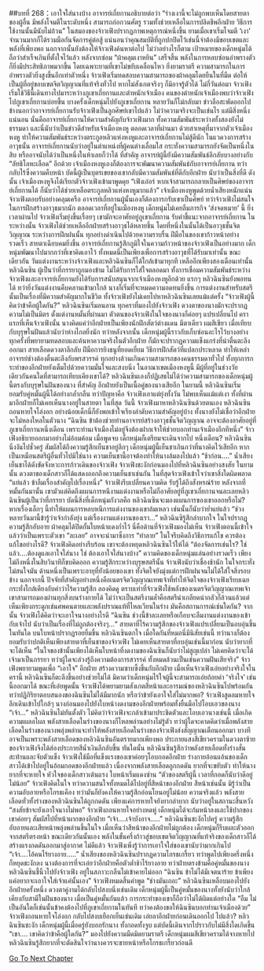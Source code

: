 ##บทที่ 268：เอาใจใส่นางบ้าง
อาจารย์เถี่ยกานอธิบายต่อว่า “ร่างเงานี้จะไม่ถูกพบเห็นโดยสายตาของผู้อื่น มีพลังโจมตีในระดับหนึ่ง สามารถก่อกวนศัตรู รวมทั้งช่วยเหลือในการปลิดชีพอีกฝ่าย วิธีการใช้งานนั้นมีนับไม่ถ้วน”
ในสมองของจ้าวเฟิงปรากฏภาพเหตุการณ์หนึ่งขึ้น ยามเมื่อเขาเริ่มโจมตี ‘เงา’ จำนวนมากก็ได้รวมมือกันจัดการคู่ต่อสู้
แน่นอนว่าคุณสมบัติที่ถูกปกปิดไว้เช่นนี้จำต้องมีขอบเขตและพลังที่เพียงพอ นอกจากนั้นยังต้องให้จ้าวเฟิงค้นหาต่อไป
ไม่ว่าอย่างไรก็ตาม เป้าหมายของเด็กหนุ่มได้ถือว่าสำเร็จเกินที่ตั้งใจไว้แล้ว
หลังจากซ่อม “ผ้าคลุมเงาหยิน” เสร็จสิ้น พลังในการหลบซ่อนอำพรางตัวก็ยิ่งมีประสิทธิภาพมากขึ้น โดยเฉพาะยามที่เขาไม่ขยับเคลื่อนไหว
ยิ่งยามราตรี ความสามารถในการอำพรางตัวยิ่งสูงขึ้นอีกเท่าตัวหนึ่ง
จ้าวเฟิงเริ่มทดสอบความสามารถของผ้าคลุมโดยยืนในที่มืด ต่อให้เป็นผู้ที่อยู่ขอบเขตจิตวิญญาณที่แท้จริงทั่วไป หากไม่สังเกตจริงๆ ก็มิอาจรู้ตัวได้
ไม่กี่วันต่อมา
จ้าวเฟิงเริ่มใช้วิธีนี้เดินทางไปมาระหว่างภูเขาเถี่ยกานและตำหนักเจ้าเมือง
คนของตำหนักเจ้าเมืองพบว่าจ้าวเฟิงไปภูเขาเถี่ยกานบ่อยขึ้น
บางครั้งเด็กหนุ่มไปยังภูเขาเถี่ยกาน หลายวันก็ไม่กลับมา
ข่าวลือสะพัดออกไปข้างนอกว่าอาจารย์เถี่ยกานรับจ้าวเฟิงเป็นลูกศิษย์เขาไปแล้ว
ไม่ว่าความจริงจะเป็นเช่นไร แต่มีสิ่งหนึ่งแน่นอน นั่นคืออาจารย์เถี่ยกานให้ความสำคัญกับจ้าวเฟิงมาก ทั้งความสัมพันธ์ระหว่างทั้งสองยังไม่ธรรมดา
และนี่นับว่าเป็นข่าวดีสำหรับเจ้าเมืองหงหู
ตลอดเวลาที่ผ่านมา ด้วยสาเหตุที่มาจากตัวเจ้าเมืองหงหู ทำให้ความสัมพันธ์ระหว่างตระกูลหลิวแห่งหงหูและอาจารย์เถี่ยกานไม่สู้ดีนัก
ในแวดวงการสร้างอาวุธนั้น อาจารย์เถี่ยกานนับว่าอยู่ในตำแหน่งที่ผู้คนต่างเลื่อมใส กระทั่งความสามารถยังจัดเป็นหนึ่งในสิบ หรืออาจนับได้ว่าเป็นหนึ่งในห้าเลยก็ว่าได้
ที่สำคัญ อาจารย์ผู้นี้ยังมีความสัมพันธ์ลึกลับบางอย่างกับ “ลัทธิโลหะเลือด” อีกด้วย
เจ้าเมืองหงหูเองก็ต้องการจะพัฒนาความสัมพันธ์กับอาจารย์เถี่ยกาน ทว่ากลับไร้ซึ่งความคืบหน้า
บัดนี้ผู้เป็นบุตรเขยของเขากลับมีความสัมพันธ์ที่ดีกับอีกฝ่าย นับว่าเป็นสิ่งที่ดี
ดังนั้น เจ้าเมืองหงหูจึงได้เรียกตัวจ้าวเฟิงเข้ามาพูดคุย
“เฟิงเอ๋อร์ หากเจ้าสามารถกลายเป็นศิษย์ของอาจารย์เถี่ยกานได้ ก็นับว่าได้ช่วยเหลือตระกูลหลิวแห่งหงหูมากแล้ว”
เจ้าเมืองหงหูพูดด้วยน้ำเสียงหนักแน่น
จ้าวเฟิงตอบรับอย่างคลุมเครือ
อาจารย์เถี่ยกานผู้นั้นเองก็ต้องการกรับเขาเป็นศิษย์ ทว่าจ้าวเฟิงไม่สนใจในการฝึกสร้างอาวุธมากนัก
ตลอดเวลาที่อยู่ในเมืองหงหู เด็กหนุ่มไม่เคยลืมภารกิจ ‘ส่งจดหมาย’ นี้
ยิ่งเวลาผ่านไป จ้าวเฟิงเริ่มยุ่งขึ้นเรื่อยๆ
เขามักจะอาศัยอยู่ภูเขาเถี่ยกาน รับคำชี้แนะจากอาจารย์เถี่ยกาน
ในระหว่างนั้น จ้าวเฟิงได้ช่วยเหลืออีกฝ่ายสร้างอาวุธได้หลายชิ้น โดยที่หนึ่งในนั้นได้เป็นอาวุธชั้นจิตวิญญาณ
ระหว่างการฝึกฝนนั้น ทุกอย่างดำเนินไปด้วยความราบรื่น ฝีมือในของเขาก้าวหน้าอย่างรวดเร็ว สายตาเฉียบคมยิ่งขึ้น
อาจารย์เถี่ยกานรู้สึกภูมิใจในความก้าวหน้าของจ้าวเฟิงเป็นอย่างมาก เด็กหนุ่มพัฒนาไปมากกว่าที่เขาคิดเอาไว้
ทั้งหมดนี่เป็นเพียงเพื่อการสร้างอาวุธที่ได้รับมาเท่านั้น
ขณะเดียวกัน
วันแต่งงานระหว่างจ้าวเฟิงและหลิวฉินซินก็ได้ใกล้เข้ามาทุกที เหลืออีกเพียงสองเดือนเท่านั้น
หลิวฉินซิน ผู้เป็นว่าที่ภรรยาถูกมองข้าม ไม่ได้รับการใส่ใจตลอดมา
ทั้งการเชื่อมความสัมพันธ์ระหว่างจ้าวเฟิงและอาจารย์เถี่ยกานยังได้รับการสนับสนุนจากเจ้าเมืองหงหูอีกด้วย
แรกๆ หลิวฉินซินยังพอทนได้
ทว่ายิ่งวันแต่งงานคืบคลานเข้ามาใกล้ นางก็เริ่มที่จะหมดความอดทนยิ่งขึ้น
การแต่งงานสำหรับสตรีนั้นเป็นเรื่องที่มีความสำคัญมากในชีวิต
ทั้งจ้าวเฟิงยังไม่เคยไปหาหลิวฉินซินเลยแม้แต่ครั้ง
“จ้าวเฟิงผู้นี้คิดว่าข้าคือผู้ใดกัน?”
หลิวฉินซินเริ่มลนลาน ทุกคราที่มองไปยังจ้าวเฟิง ดวงตาของนางมักจะปรากฏความไม่เป็นมิตร
ตั้งแต่งานหมั้นที่ผ่านมา ตัวตนของจ้าวเฟิงในใจของนางก็ค่อยๆ แปรเปลี่ยนไป
คราแรกที่เห็นจ้าวเฟิงนั้น นางคิดแค่ว่าอีกฝ่ายเป็นเพียงนักฝึกสัตว์ต่างแดน มีตาเดียว ผมสีเขียว เมื่อเทียบกับบุรุษในฝันแล้วนับว่าห่างไกลยิ่งนัก
ทว่าหลังจากนั้น เด็กหนุ่มผู้นี้ราวกับเก็บซ่อนอะไรไว้บางอย่าง ทุกครั้งที่พยายามทดสอบและค้นหาความจริงในตัวอีกฝ่าย ก็มักจะปรากฏความแข็งแกร่งที่น่าตื่นตะลึงออกมา
สายเลือดดวงตาลึกลับ ฝีมือการยิงธนูที่ยอดเยี่ยม วิธีการฝึกสัตว์ที่แปลกประหลาด ทำให้เหล่าอาจารย์ช่างต้องตื่นตะลึงกับพรสวรรค์ ทุกอย่างล้วนเกินความสามารถของคนธรรมดาทั่วไป
ทั้งทุกการกระทำของอีกฝ่ายยังเต็มไปด้วยความมั่นใจและสงบนิ่ง
ในอาณาเขตเมืองหงหูนี้ มีผู้ที่อยู่ในช่วงวัยเดียวกันคนใดที่สามารถเทียบเคียงเขาได้?
หลิวฉินซินเองก็ปฏิเสธไม่ได้ว่าความสามารถของเด็กหนุ่มผู้นี้ตรงกับบุรุษในฝันของนาง
ที่สำคัญ อีกฝ่ายยังเป็นเนื้อคู่ของนางเสียอีก
ในยามนี้ หลิวฉินซินเริ่มยอมรับคู่หมั้นผู้นี้ได้อย่างกล้ำกลืน
ทว่าปัญหาคือ จ้าวเฟิงเอาแต่ยุ่งทั้งวัน ไม่พบเห็นแม้แต่เงา ทั้งที่ผ่านมาอีกฝ่ายก็ไม่เคยเห็นนางอยู่ในสายตา
ในที่สุด วันนี้
จ้าวเฟิงมาหาหลิวฉินซินด้วยตนเอง
หลิวฉินซินถอนหายใจโล่งอก อย่างน้อยเด็กนี่ก็ยังพอเข้าใจเรียงลำดับความสำคัญอยู่บ้าง
ทั้งนางยังไม่เชื่อว่าอีกฝ่ายจะไม่หลงใหลในตัวนาง
“ฉินซิน ข้าต้องช่วยท่านอาจารย์สร้างอาวุธชั้นจิตวิญญาณ อาจจะต้องอาศัยอยู่ที่ภูเขาเถี่ยกานหนึ่งเดือน เพราะท่านเจ้าเมืองไม่อยู่จึงต้องฝากเจ้าให้ช่วยบอกท่านเจ้าเมืองอีกทีหนึ่ง”
จ้าวเฟิงอธิบายออกมาอย่างไม่อ้อมค้อม
เมื่อพูดจบ เด็กหนุ่มก็เตรียมจะเดินจากไป
หนึ่งเดือน?
หลิวฉินซินนิ่งงันไปชั่วครู่ สัมผัสได้ถึงความรู้สึกเย็นชาอยู่ลึกๆ
เด็กหนุ่มผู้นี้เย็นชาเกินกว่าที่นางคิดไว้เสียอีก
หากเป็นเหมือนสตรีผู้อื่นทั่วไปมิใช่นาง ความเย็นชานี้อาจต้องทำให้นางล้มลงไปแล้ว
“ช้าก่อน....”
น้ำเสียงเย็นชาได้ดังขัดจังหวะการก้าวเดินของจ้าวเฟิง
จ้าวเฟิงชะงักก่อนมองไปที่หลิวฉินซินอย่างสงสัย
ในยามนั้น ดวงตาของเด็กสาวก็ได้แสดงออกถึงความเย็นชาเช่นกัน
ในที่สุดจ้าวเฟิงเข้าใจว่าเขาสิ่งใดผิดพลาด
“แย่แล้ว ข้าลืมเรื่องสำคัญไปเรื่องหนึ่ง”
จ้าวเฟิงรีบเปลี่ยนความคิด รับรู้ได้ถึงสังหรณ์ร้าย
หลังจากที่หมั้นกันมานั้น เขามัวแต่คิดถึงแผนการหนีงานแต่งงานหรือไม่ก็อาศัยอยู่ที่ภูเขาเถี่ยกานจนละเลยหลิวฉินซินผู้เป็นว่าที่ภรรยา
บัดนี้สิ่งที่เด็กหนุ่มกังวลคือ หลิวฉินซินจะมองแผนการของเขาออกหรือไม่?
หากเรื่องเล็กๆ นี้ทำให้แผนการหลบหนีการแต่งงานของเขาล้มเหลว เช่นนั้นก็นับว่าย่ำแย่แล้ว
“ช่วงหลายวันมานี้ข้ารู้ว่าเจ้ากำลังยุ่ง แต่เรื่องงานแต่งงานของเรา...”
หลิวฉินซิรู้สึกลำบากใจ ในใจปรากฏความรู้สึกอับอาย ผ้าคลุมได้ปิดกั้นใบหน้าแดงก่ำไว้ นี่คือด้านที่จ้าวเฟิงมองไม่เห็น
จ้าวเฟิงตอนนี้เข้าใจแล้วว่าเป็นเพราะตัวเขา “ละเลย” อาจจะนำมาซึ่งการ “ทำลาย” ในใจรีบคิดถึงวิธีการแก้ไข
ควรต้องแก้ไขอย่างไรดี?
จ้าวเฟิงคิดอย่างรีบร้อน เขาจะต้องหยุดหลิวฉินซินไว้ให้ได้
“ต้องจัดการเช่นไร? ใช่แล้ว....ต้องดูแลเอาใจใส่นาง ใช่ ต้องเอาใจใส่นางบ้าง”
ความคิดของเด็กหนุ่มแล่นอย่างรวดเร็ว เพียงไม่ถึงหนึ่งในสิบวินาทีก็ขบคิดออก
ความรู้สึกระหว่างบุรุษสตรีนั้น จ้าวเฟิงนับว่าเชื่องช้านัก ในใจกระทั่งไม่สนใจมัน
ด้านหนึ่งเป็นเพราะอายุที่ยังน้อยของเขา ทั้งจิตใจยังมุ่งแต่การฝึกฝนจนไม่ได้ใส่ใจสิ่งรอบข้าง
นอกจากนี้ ปัจจัยที่สำคัญอย่างหนึ่งคือเนตรจิตวิญญาณเทพเจ้าที่ทำให้จิตใจของจ้าวเฟิงเรียบเฉย กระทั่งใกล้เคียงกับคำว่าไร้ความรู้สึก
ลองคิดดู ตราบเท่าที่จ้าวเฟิงใช้พลังของเนตรจิตวิญญาณเทพเจ้า เขาสามารถมองผ่านทุกสิ่งบนร่างกายได้ ไม่ว่าจะเป็นสตรีงามล้ำคือสตรีน่าเกลียดน่ากลัวก็ล้วนแล้วแต่เห็นเพียงกระดูกเช่นศพคนตายและพลังปราณแท้ที่ไหลเวียนในร่าง มันคือสถานการณ์เช่นใดกัน?
จากนั้น
จ้าวเฟิงได้คิดว่าจะเอาใจนางอย่างไรดี
“ฉินซิน ช่วงนี้ข้าละเลยหรือเกือบจะลืมงานแต่งงานของเข้ากับเจ้าไป นับว่าเป็นเรื่องที่ไม่ถูกต้องจริงๆ...“
สายตาที่ไร้ความรู้สึกของจ้าวเฟิงแปรเปลี่ยนเป็นอบอุ่นขึ้นในทันใด บนใบหน้าปรากฏรอยยิ้มขึ้น
หลิวฉินซินตกใจ เมื่อใดกันที่หมอนี่มีนิสัยเช่นนี้
ทว่านางก็ต้องยอมรับว่าปกติเห็นเพียงสายตาที่เย็นชาของจ้าวเฟิง ไม่เคยเห็นสายตาที่อบอุ่นเช่นนี้มาก่อน นับว่ายากที่จะได้เห็น
“ในใจของข้านั้นเพียงได้เห็นใบหน้าที่งดงามของฉินซินก็นับว่าไม่สูญเปล่า ไม่เคยคิดว่าจะได้เจ้ามาเป็นภรรยา ทว่าผู้ใดจะล่วงรู้ถึงความต้องการสวรรค์ ทั้งหมดล้วนเป็นเช่นความฝันเสียจริง”
จ้าวเฟิงพยายามพูดเพื่อ “เอาใจ” อีกฝ่าย สร้างความซาบซึ้งขึ้นกับอีกฝ่าย
เมื่อเห็นจ้าวเฟิงเอ่ยอย่างจริงใจในครานี้ หลิวฉินซินก็ตะลึงขึ้นอย่างช่วยไม่ได้ มิคาดว่าเด็กหนุ่มไร้ใจผู้นี้จะสามารถเอ่ยถ้อยคำ ‘จริงใจ’ เช่นนี้ออกมาได้
ขณะที่เอ่ยพูดนั้น จ้าวเฟิงได้พยามยามสังเกตสีหน้าและอารมณ์ของหลิวฉินซินไปพร้อมกัน
ทว่าปฏิกิริยาตอบสนองของฉินซินไม่ได้มีมากนัก
หรือว่าข้ายังเอาใจใส่ไม่มากพอ?
จ้าวเฟิงสูดลมหายใจลึกเดินเข้าไปใกล้ๆ นางก่อนมองไปยังใบหน้างดงามของอีกฝ่ายพร้อมทั้งยื่นมือไปโอบเอวของนาง
“เจ้า...”
หลิวฉินซินไม่ทันตั้งตัว ไม่คิดว่าจ้าวเฟิงจะกล้าเข้ามาประชิดตัวและโอบเอวนางเช่นนี้
เมื่อเกิดความเผลอไผล พลังสายเลือดในร่างของนางก็ไหลพล่านอย่างไม่รู้ตัว
ทว่าผู้ใดจะคาดคิดว่าเมื่อพลังสายเลือดในร่างของนางพลุ่งพล่านจะทำให้พลังสายเลือดในร่างของจ้าวเฟิงส่งสัญญาณเตือนออกมา
บางทีอาจเป็นเพราะพลังสายเลือดของหลิวฉินซินอันตรายมากเพียงพอ ประกายแสงสีเขียวครามในดวงตาซ้ายของจ้าวเฟิงจึงได้ส่องประกายสีน้ำเงินลึกลับขึ้น
ทันใดนั้น
หลิวฉินซินรู้สึกว่าพลังสายเลือดทั้งร่างสั่นสะท้านและจับตัวแข็ง
จ้าวเฟิงใช้มือที่แข็งแรงของเขาค่อยๆโอบกอดอีกฝ่าย ร่างกายอ้อนแอ้นของเด็กสาวได้เข้าไปอยู่ในอ้อมกอดของอีกฝ่ายแล้ว
เนื่องจากพลังสายเลือดถูกกดดัน ยากที่จะขยับตัว ทำให้นางยากที่จะหายใจ หัวใจของเด็กสาวเต้นแรง ใบหน้าเริ่มแดงซ่าน
“ตัวของสตรีผู้นี้ เวลาที่กอดก็นับว่าดีอยู่ไม่น้อย”
จ้าวเฟิงคิดในใจ ทว่าความสนใจทั้งหมดได้ไปอยู่ที่สีหน้าของอีกฝ่าย
สีหน้าเช่นนั้น มิรู้ว่าเป็นความอับอายหรือโกรธเคือง ทว่ามันก็ยังคงให้ความรู้สึกอ่อนโยนอยู่ไม่น้อย
ความจริงแล้ว พลังสายเลือดทั่วทั้งร่างของหลิวฉินซินได้ถูกกดดัน เพียงแค่การหายใจยังยากลำบาก นับว่าอยู่ในสถานะสิ้นหวัง
“สงสัยข้าจะยังเอาใจนางไม่พอ”
จ้าวเฟิงถอนหายใจอย่างหดหู่
เด็กหนุ่มได้จะก้มหน้าลงและใช้ปากของเขาค่อยๆ สัมผัสไปที่หน้าผากของอีกฝ่าย
“เจ้า....เจ้าบังอาจ.....”
หลิวฉินซินชะงักไปครู่ ความรู้สึกอับอายและเสียหน้าพลุ่งพล่านขึ้นในใจ
เมื่อเห็นว่าสีหน้าของอีกฝ่ายไม่ถูกต้อง เด็กหนุ่มก็รีบผละตัวออกจากสตรีตรงหน้า
ขณะเดียวกันนั้นเอง พลังในขั้นครึ่งก้าวสู่ขอบเขตจิตวิญญาณที่แท้จริงของเด็กสาวก็ได้สร้างแรงกดดันออกมาสู่อากาศ
ไม่ดีแล้ว
จ้าวเฟิงเพิ่งรู้ว่าการเอาใจใส่ของเขานับว่ามากเกินไป
“เจ้า....ไอ้คนไร้ยางอาย.....”
น้ำเสียงของหลิวฉินซินปรากฏความโกรธเกรี้ยว ทว่าพูดไปเพียงครึ่งหนึ่งก็หยุดชะงักลง
นางต้องการที่จะเอ่ยว่าอีกฝ่ายคือตัวต่ำช้าไร้ยางอาย ทว่าฝ่ายตรงข้ามคือคู่หมั้นของนาง
หลิวฉินซินชี้นิ้วไปยังจ้าวเฟิง อยู่ในสภาวะกลืนไม่เข้าคายไม่ออก
“ฉินซิน ข้าไม่ได้มีเจตนาร้าย ข้าเพียงแค่อยากจะเอาใจใส่เจ้าแค่นั้นเอง”
จ้าวเฟิงหมดสิ้นคำพูด
“ช่างมันเถอะ”
หลิวฉินซินเหลือบมองไปยังอีกฝ่ายครั้งหนึ่ง ดวงตาคู่งามได้กลับไปสงบนิ่งเช่นเดิม
เด็กหนุ่มผู้นี้เป็นคู่หมั้นของนางทั้งยังนับว่าใกล้เคียงกับสามีในฝันของนาง
เมื่อเป็นคู่หมั้นกันแล้ว การกระทำของเขาก็ถือว่าไม่ได้ผิดแต่อย่างใด
“อืม ไม่เป็นอันใดก็เช่นนั้นข้าคงต้องไปที่ภูเขาเถี่ยกานในทันที ทว่าคงต้องขอให้ฉินซินบอกท่านเจ้าเมืองด้วย”
จ้าวเฟิงถอนหายใจโล่งอก กลับไปสงบเยือกเย็นเช่นเดิม เอ่ยลาอีกฝ่ายก่อนเดินออกไป
ไปแล้ว?
หลิวฉินซินชะงัก เด็กหนุ่มผู้นี้เมื่อครู่ยังบอกรักนาง ทั้งกอดทั้งจูบ แต่บัดนี้เดินจากไปราวกับไม่มีสิ่งใดเกิดขึ้น
“เขา.... เขาคิดว่าข้าคือผู้ใดกัน?”
มองไปยังความมืดมิดยามราตรี เด็กหนุ่มผมสีเขียวครามได้จางหายไป หลิวฉินซินรู้สึกยากที่จะตัดสินใจว่านางควรจะขายหน้าหรือโกรธเกรี้ยวก่อนดี


[Go To Next Chapter]( ./48.md)